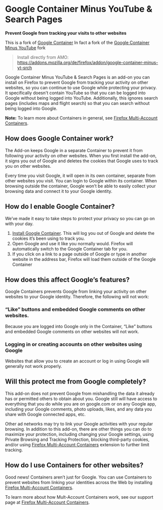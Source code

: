 # Google Container Minus YouTube & Search Pages

**Prevent Google from tracking your visits to other websites**

This is a fork of [Google Container](https://github.com/containers-everywhere/contain-google)
In fact a fork of the [Google Container Minus YouTube](https://github.com/yoasif/contain-google-minus-youtube) fork

> Install directly from AMO: https://addons.mozilla.org/de/firefox/addon/google-container-minus-yt-srch

Google Container Minus YouTube & Search Pages is an add-on you can install on Firefox to prevent Google from tracking your activity on other websites, so you can continue to use Google while protecting your privacy. It specifically doesn't contain YouTube so that you can be logged into Google without being logged into YouTube. Additionally, this ignores search pages (includes maps and flight search) so that you can search without being logged into Google.

**Note:** To learn more about Containers in general, see [Firefox Multi-Account Containers](https://support.mozilla.org/kb/containers).

## How does Google Container work?

The Add-on keeps Google in a separate Container to prevent it from following your activity on other websites. When you first install the add-on, it signs you out of Google and deletes the cookies that Google uses to track you on other websites. 

Every time you visit Google, it will open in its own container, separate from other websites you visit.  You can login to Google within its container.  When browsing outside the container, Google won’t be able to easily collect your browsing data and connect it to your Google identity.

## How do I enable Google Container?

We’ve made it easy to take steps to protect your privacy so you can go on with your day.

1. [Install Google Container](https://addons.mozilla.org/firefox/addon/google-container/). This will log you out of Google and delete the cookies it’s been using to track you.
2. Open Google and use it like you normally would.  Firefox will automatically switch to the Google Container tab for you.
3. If you click on a link to a page outside of Google or type in another website in the address bar, Firefox will load them outside of the Google Container

## How does this affect Google’s features?

Google Containers prevents Google from linking your activity on other websites to your Google identity. Therefore, the following will not work:

### “Like” buttons and embedded Google comments on other websites.

Because you are logged into Google only in the Container, “Like” buttons and embedded Google comments on other websites will not work.

### Logging in or creating accounts on other websites using Google

Websites that allow you to create an account or log in using Google will generally not work properly.

## Will this protect me from Google completely?

This add-on does not prevent Google from mishandling the data it already has or permitted others to obtain about you. Google still will have access to everything that you do while you are on google.com or on any Google app, including your Google comments, photo uploads, likes, and any data you share with Google connected apps, etc.  

Other ad networks may try to link your Google activities with your regular browsing. In addition to this add-on, there are other things you can do to maximize your protection, including changing your Google settings, using Private Browsing and Tracking Protection, blocking third-party cookies, and/or using [Firefox Multi-Account Containers](https://addons.mozilla.org/firefox/addon/multi-account-containers/ ) extension to further limit tracking.

## How do I use Containers for other websites?

Good news! Containers aren’t just for Google. You can use Containers to prevent websites from linking your identities across the Web by installing [Firefox Multi-Account Containers](https://addons.mozilla.org/firefox/addon/multi-account-containers/).

To learn more about how Mult-Account Containers work, see our support page at [Firefox Multi-Account Containers](https://addons.mozilla.org/firefox/addon/multi-account-containers/).

